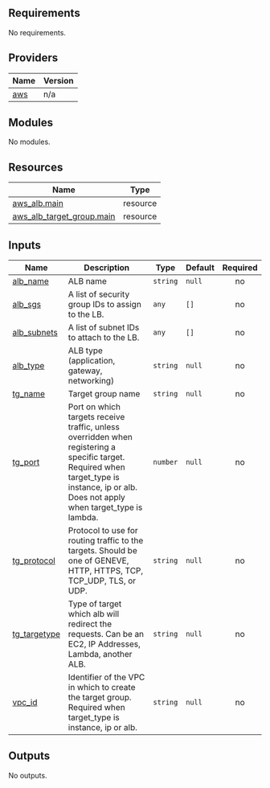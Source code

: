 <!-- BEGIN_TF_DOCS -->
## Requirements

No requirements.

## Providers

| Name | Version |
|------|---------|
| <a name="provider_aws"></a> [aws](#provider\_aws) | n/a |

## Modules

No modules.

## Resources

| Name | Type |
|------|------|
| [aws_alb.main](https://registry.terraform.io/providers/hashicorp/aws/latest/docs/resources/alb) | resource |
| [aws_alb_target_group.main](https://registry.terraform.io/providers/hashicorp/aws/latest/docs/resources/alb_target_group) | resource |

## Inputs

| Name | Description | Type | Default | Required |
|------|-------------|------|---------|:--------:|
| <a name="input_alb_name"></a> [alb\_name](#input\_alb\_name) | ALB name | `string` | `null` | no |
| <a name="input_alb_sgs"></a> [alb\_sgs](#input\_alb\_sgs) | A list of security group IDs to assign to the LB. | `any` | `[]` | no |
| <a name="input_alb_subnets"></a> [alb\_subnets](#input\_alb\_subnets) | A list of subnet IDs to attach to the LB. | `any` | `[]` | no |
| <a name="input_alb_type"></a> [alb\_type](#input\_alb\_type) | ALB type (application, gateway, networking) | `string` | `null` | no |
| <a name="input_tg_name"></a> [tg\_name](#input\_tg\_name) | Target group name | `string` | `null` | no |
| <a name="input_tg_port"></a> [tg\_port](#input\_tg\_port) | Port on which targets receive traffic, unless overridden when registering a specific target. Required when target\_type is instance, ip or alb. Does not apply when target\_type is lambda. | `number` | `null` | no |
| <a name="input_tg_protocol"></a> [tg\_protocol](#input\_tg\_protocol) | Protocol to use for routing traffic to the targets. Should be one of GENEVE, HTTP, HTTPS, TCP, TCP\_UDP, TLS, or UDP. | `string` | `null` | no |
| <a name="input_tg_targetype"></a> [tg\_targetype](#input\_tg\_targetype) | Type of target which alb will redirect the requests. Can be an EC2, IP Addresses, Lambda, another ALB. | `string` | `null` | no |
| <a name="input_vpc_id"></a> [vpc\_id](#input\_vpc\_id) | Identifier of the VPC in which to create the target group. Required when target\_type is instance, ip or alb. | `string` | `null` | no |

## Outputs

No outputs.
<!-- END_TF_DOCS -->